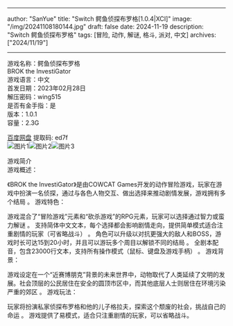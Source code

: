 
---
author: "SanYue"
title: "Switch 鳄鱼侦探布罗格[1.0.4|XCI]"
image: "/img/20241108180144.jpg"
draft: false
date: 2024-11-19
description: "Switch 鳄鱼侦探布罗格"
tags: [冒险, 动作, 解谜, 格斗, 派对, 中文]
archives: ["2024/11/19"]

---

游戏名称：鳄鱼侦探布罗格   
BROK the InvestiGator    
游戏语言：中文  
首发日期：2023年02月28日  
解压密码：wing515  
是否有金手指：是  
版本：1.0.1   
容量：2.3G

[百度网盘](https//pan.baidu.com/s/1-DViVKiedUg_eXIsxr801Q) 提取码: ed7f  
![图片1](/img/876d5a.jpg)![图片2](/img/3673b9.jpg)![图片3](/img/63d786.jpg)  

游戏简介  
游戏概述：

《BROK the InvestiGator》是由COWCAT Games开发的动作冒险游戏，玩家在游戏中扮演一名侦探，通过与各色人物交互、做出选择来推动剧情发展，游戏拥有多个结局
。
游戏特色：

游戏混合了“冒险游戏”元素和“砍杀游戏”的RPG元素，玩家可以选择通过智力或蛮力解谜
。
支持简体中文文本，每个选择都会影响剧情走向，提供简单模式适合注重剧情的玩家（可省略战斗）
。
角色可以升级以对抗更强大的敌人和BOSS，游戏时长可达15到20小时，并且可以游玩多个周目以解锁不同的结局
。
全剧本配音，包含23000行文本，支持所有操作模式（鼠标、键盘及游戏手柄）
。
游戏背景：

游戏设定在一个“近赛博朋克”背景的未来世界中，动物取代了人类延续了文明的发展。社会顶层的公民居住在安全的圆顶市区中，而其他底层人士则居住在环境污染严重的郊区
。
游戏玩法：

玩家将扮演私家侦探布罗格和他的儿子格拉夫，探索这个颓废的社会，挑战自己的命运
。
游戏提供了易模式，适合只注重剧情的玩家，可以省略战斗。
